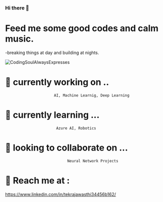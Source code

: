 ### Hi there 👋
# Feed me some good codes and calm music.
  -breaking things at day and building at nights.
<!--
**Tekraj15/Tekraj15** is a ✨ _special_ ✨ repository because its `README.md` (this file) appears on your GitHub profile.

Here are some ideas to get you started:

- 🔭 I’m currently working on ...
- 🌱 I’m currently learning ...
- 👯 I’m looking to collaborate on ...
- 🤔 I’m looking for help with ...
- 💬 Ask me about ...
- 📫 How to reach me: ...
- 😄 Pronouns: ...
- ⚡ Fun fact: ...
-->
![CodingSoulAlwaysExpresses](https://user-images.githubusercontent.com/38464224/87760321-31a1eb00-c82d-11ea-8523-0e0ff0dc07d4.jpg)

# 🔭 currently working on ..
                          AI, Machine Learnig, Deep Learning
# 🌱 currently learning ...
                           Azure AI, Robotics
# 👯 looking to collaborate on ...
                                Neural Network Projects
# 💬 Reach me at :
https://www.linkedin.com/in/tekrajawasthi34456b162/
                 


